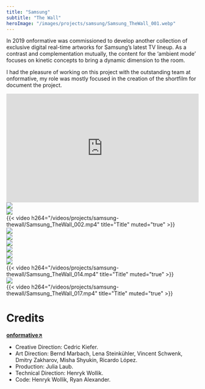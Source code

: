```yaml
---
title: "Samsung"
subtitle: "The Wall"
heroImage: "/images/projects/samsung/Samsung_TheWall_001.webp"
---
```




<div id="contentContainer">
    <div id="content">
        <p>In 2019 onformative was commissioned to develop another collection of exclusive digital real-time artworks for Samsung’s latest TV lineup.
        As a contrast and complementation mutually, the content for the ‘ambient mode’ focuses on kinetic concepts to bring a dynamic dimension to the room.</p>
        <p>I had the pleasure of working on this project with the outstanding team at onformative, my role was mostly focused in the creation of the shortfilm for document the project.</p>
    </div>
</div>



<div style="padding:56.25% 0 0 0;position:relative;"><iframe src="https://player.vimeo.com/video/524928384?h=38dd1e8fe2&#038;autoplay=1&#038;muted=1" style="position:absolute;top:0;left:0;width:100%;height:100%;" frameborder="0" allow="autoplay; fullscreen; picture-in-picture" allowfullscreen></iframe></div><script src="https://player.vimeo.com/api/player.js"></script>



<div class="grid-layout">
    <div class="column column-6">
        <img src="/images/projects/samsung-thewall/Samsung_TheWall_003.webp">
    </div>
    <div class="column column-6">
    <img src="/images/projects/samsung-thewall/Samsung_TheWall_004.webp">
    </div>


<div class="column column-12">
{{< video h264="/videos/projects/samsung-thewall/Samsung_TheWall_002.mp4" title="Title" muted="true" >}}
</div>

<div class="column column-8">
        <img src="/images/projects/samsung-thewall/Samsung_TheWall_007.webp">
</div>
<div class="column column-4">
    <img src="/images/projects/samsung-thewall/Samsung_TheWall_006.webp">

</div>


<div class="column column-12">
    <img src="/images/projects/samsung-thewall/Samsung_TheWall_008.webp">
</div>


<div class="column column-4 empty">
</div>
<div class="column column-8">
    <img src="/images/projects/samsung-thewall/Samsung_TheWall_009.webp">
</div>


<div class="column column-12">
    <img src="/images/projects/samsung-thewall/Samsung_TheWall_011.webp">
</div>

<div class="column column-4 empty">
</div>
<div class="column column-8">
    <img src="/images/projects/samsung-thewall/Samsung_TheWall_012.webp">
</div>

<div class="column column-1 empty"></div>
<div class="column column-10">
{{< video h264="/videos/projects/samsung-thewall/Samsung_TheWall_014.mp4" title="Title" muted="true" >}}</div>
<div class="column column-1 empty"></div>

<div class="column column-4 empty">
</div>
<div class="column column-8">
    <img src="/images/projects/samsung-thewall/Samsung_TheWall_016.webp">
</div>


<div class="column column-1 empty"></div>
<div class="column column-10">
{{< video h264="/videos/projects/samsung-thewall/Samsung_TheWall_017.mp4" title="Title" muted="true" >}}</div>
<div class="column column-1 empty"></div>



</div> <!-- Grid ends here -->




<div class="separator-small"></div>

<!-- <div id="contentContainer"> -->
 <div id="content">
        <h1>Credits</h1>
        <p><strong><a href="https://onformative.com/">onformative↗</a></strong></p>
        <ul>
            <li>Creative Direction: Cedric Kiefer.</li>
            <li>Art Direction: Bernd Marbach, Lena Steinkühler, Vincent Schwenk, Dmitry Zakharov, Misha Shyukin, Ricardo López.</li>
            <li>Production: Julia Laub.</li>
            <li>Technical Direction: Henryk Wollik.</li>           
            <li>Code: Henryk Wollik, Ryan Alexander.</li>
        </ul>
    </div>
<!-- </div> -->